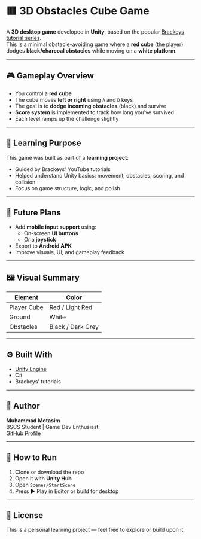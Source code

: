 # 🟥 3D Obstacles Cube Game

A **3D desktop game** developed in **Unity**, based on the popular [Brackeys tutorial series](https://www.youtube.com/watch?v=j48LtUkZRjU&list=PLPV2KyIb3jR53Jce9hP7G5xC4O9AgnOuL).  
This is a minimal obstacle-avoiding game where a **red cube** (the player) dodges **black/charcoal obstacles** while moving on a **white platform**.

---

## 🎮 Gameplay Overview

- You control a **red cube**
- The cube moves **left or right** using `A` and `D` keys
- The goal is to **dodge incoming obstacles** (black) and survive
- **Score system** is implemented to track how long you've survived
- Each level ramps up the challenge slightly

---

## 🧠 Learning Purpose

This game was built as part of a **learning project**:
- Guided by Brackeys' YouTube tutorials
- Helped understand Unity basics: movement, obstacles, scoring, and collision
- Focus on game structure, logic, and polish

---

## 📱 Future Plans

- Add **mobile input support** using:
  - On-screen **UI buttons**
  - Or a **joystick**
- Export to **Android APK**
- Improve visuals, UI, and gameplay feedback

---

## 🖼️ Visual Summary

| Element     | Color                |
|-------------|----------------------|
| Player Cube | Red / Light Red      |
| Ground      | White                |
| Obstacles   | Black / Dark Grey    |

---

## ⚙️ Built With

- [Unity Engine](https://unity.com/)
- C#
- Brackeys' tutorials

---

## 👤 Author

**Muhammad Motasim**  
BSCS Student | Game Dev Enthusiast  
[GitHub Profile](https://github.com/Motasim-Naranja)

---

## 📂 How to Run

1. Clone or download the repo
2. Open it with **Unity Hub**
3. Open `Scenes/StartScene` 
4. Press ▶️ Play in Editor or build for desktop

---

## 🔖 License

This is a personal learning project — feel free to explore or build upon it.

